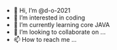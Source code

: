 - 👋 Hi, I’m @d-o-2021
- 👀 I’m interested in coding
- 🌱 I’m currently learning core JAVA
- 💞️ I’m looking to collaborate on ...
- 📫 How to reach me ...

<!---
d-o-2021/d-o-2021 is a ✨ special ✨ repository because its `README.md` (this file) appears on your GitHub profile.
You can click the Preview link to take a look at your changes.
--->
